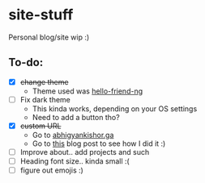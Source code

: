 # site-stuff
Personal blog/site wip :)

## To-do:
* [x] ~~change theme~~
  * Theme used was [hello-friend-ng](https://github.com/rhazdon/hugo-theme-hello-friend-ng)
* [ ] Fix dark theme
  * This kinda works, depending on your OS settings
  * Need to add a button tho?
* [x] ~~custom URL~~
  * Go to [abhigyankishor.ga](https://www.abhigyankishor.ga)
  * Go to [this](https://www.abhigyankishor.ga/posts/2022/05/how-to-custom-domain/) blog post to see how I did it :)
* [ ] Improve about.. add projects and such
* [ ] Heading font size.. kinda small :(
* [ ] figure out emojis :)
